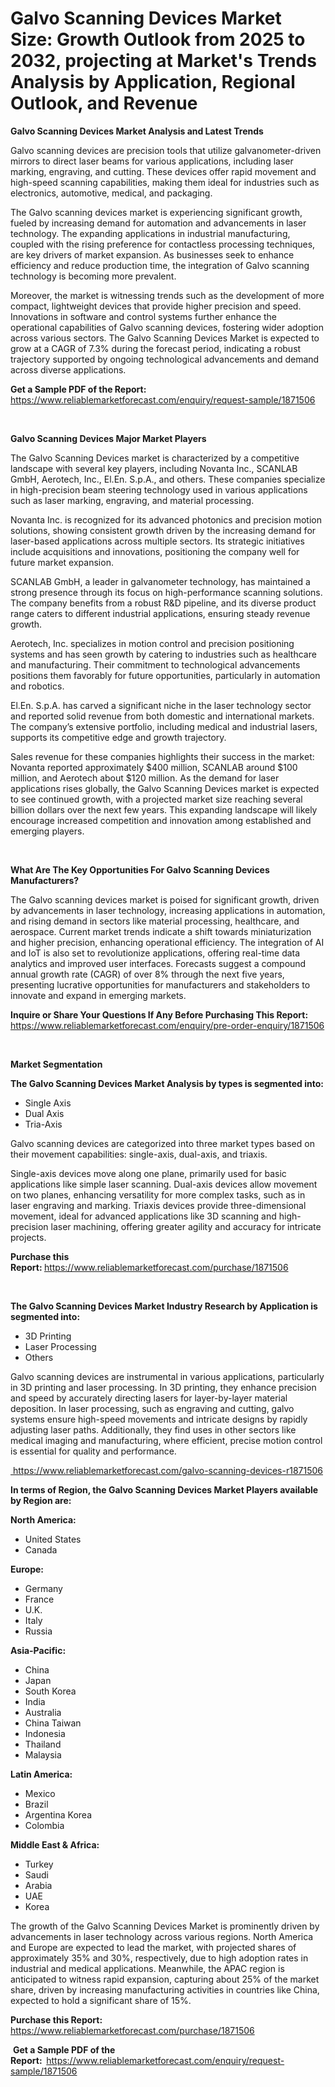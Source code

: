 <p><h1>Galvo Scanning Devices Market Size: Growth Outlook from 2025 to 2032, projecting at Market's Trends Analysis by Application, Regional Outlook, and Revenue</h1></p><p><strong>Galvo Scanning Devices Market Analysis and Latest Trends</strong></p>
<p><p>Galvo scanning devices are precision tools that utilize galvanometer-driven mirrors to direct laser beams for various applications, including laser marking, engraving, and cutting. These devices offer rapid movement and high-speed scanning capabilities, making them ideal for industries such as electronics, automotive, medical, and packaging.</p><p>The Galvo scanning devices market is experiencing significant growth, fueled by increasing demand for automation and advancements in laser technology. The expanding applications in industrial manufacturing, coupled with the rising preference for contactless processing techniques, are key drivers of market expansion. As businesses seek to enhance efficiency and reduce production time, the integration of Galvo scanning technology is becoming more prevalent.</p><p>Moreover, the market is witnessing trends such as the development of more compact, lightweight devices that provide higher precision and speed. Innovations in software and control systems further enhance the operational capabilities of Galvo scanning devices, fostering wider adoption across various sectors. The Galvo Scanning Devices Market is expected to grow at a CAGR of 7.3% during the forecast period, indicating a robust trajectory supported by ongoing technological advancements and demand across diverse applications.</p></p>
<p><strong>Get a Sample PDF of the Report:&nbsp;</strong> <a href="https://www.reliablemarketforecast.com/enquiry/request-sample/1871506?utm_campaign=3344&utm_medium=2&utm_source=Github&utm_content=ia&utm_term=12042025&utm_id=galvo-scanning-devices">https://www.reliablemarketforecast.com/enquiry/request-sample/1871506</a></p>
<p>&nbsp;</p>
<p><strong>Galvo Scanning Devices Major Market Players</strong></p>
<p><p>The Galvo Scanning Devices market is characterized by a competitive landscape with several key players, including Novanta Inc., SCANLAB GmbH, Aerotech, Inc., El.En. S.p.A., and others. These companies specialize in high-precision beam steering technology used in various applications such as laser marking, engraving, and material processing.</p><p>Novanta Inc. is recognized for its advanced photonics and precision motion solutions, showing consistent growth driven by the increasing demand for laser-based applications across multiple sectors. Its strategic initiatives include acquisitions and innovations, positioning the company well for future market expansion.</p><p>SCANLAB GmbH, a leader in galvanometer technology, has maintained a strong presence through its focus on high-performance scanning solutions. The company benefits from a robust R&D pipeline, and its diverse product range caters to different industrial applications, ensuring steady revenue growth.</p><p>Aerotech, Inc. specializes in motion control and precision positioning systems and has seen growth by catering to industries such as healthcare and manufacturing. Their commitment to technological advancements positions them favorably for future opportunities, particularly in automation and robotics.</p><p>El.En. S.p.A. has carved a significant niche in the laser technology sector and reported solid revenue from both domestic and international markets. The company’s extensive portfolio, including medical and industrial lasers, supports its competitive edge and growth trajectory.</p><p>Sales revenue for these companies highlights their success in the market: Novanta reported approximately $400 million, SCANLAB around $100 million, and Aerotech about $120 million. As the demand for laser applications rises globally, the Galvo Scanning Devices market is expected to see continued growth, with a projected market size reaching several billion dollars over the next few years. This expanding landscape will likely encourage increased competition and innovation among established and emerging players.</p></p>
<p>&nbsp;</p>
<p><strong>What Are The Key Opportunities For Galvo Scanning Devices Manufacturers?</strong></p>
<p><p>The Galvo scanning devices market is poised for significant growth, driven by advancements in laser technology, increasing applications in automation, and rising demand in sectors like material processing, healthcare, and aerospace. Current market trends indicate a shift towards miniaturization and higher precision, enhancing operational efficiency. The integration of AI and IoT is also set to revolutionize applications, offering real-time data analytics and improved user interfaces. Forecasts suggest a compound annual growth rate (CAGR) of over 8% through the next five years, presenting lucrative opportunities for manufacturers and stakeholders to innovate and expand in emerging markets.</p></p>
<p><strong>Inquire or Share Your Questions If Any Before Purchasing This Report:</strong> <a href="https://www.reliablemarketforecast.com/enquiry/pre-order-enquiry/1871506?utm_campaign=3344&utm_medium=2&utm_source=Github&utm_content=ia&utm_term=12042025&utm_id=galvo-scanning-devices">https://www.reliablemarketforecast.com/enquiry/pre-order-enquiry/1871506</a></p>
<p>&nbsp;</p>
<p><strong>Market Segmentation</strong></p>
<p><strong>The Galvo Scanning Devices Market Analysis by types is segmented into:</strong></p>
<p><ul><li>Single Axis</li><li>Dual Axis</li><li>Tria-Axis</li></ul></p>
<p><p>Galvo scanning devices are categorized into three market types based on their movement capabilities: single-axis, dual-axis, and triaxis. </p><p>Single-axis devices move along one plane, primarily used for basic applications like simple laser scanning. Dual-axis devices allow movement on two planes, enhancing versatility for more complex tasks, such as in laser engraving and marking. Triaxis devices provide three-dimensional movement, ideal for advanced applications like 3D scanning and high-precision laser machining, offering greater agility and accuracy for intricate projects.</p></p>
<p><strong>Purchase this Report:&nbsp;</strong><a href="https://www.reliablemarketforecast.com/purchase/1871506?utm_campaign=3344&utm_medium=2&utm_source=Github&utm_content=ia&utm_term=12042025&utm_id=galvo-scanning-devices">https://www.reliablemarketforecast.com/purchase/1871506</a></p>
<p>&nbsp;</p>
<p><strong>The Galvo Scanning Devices Market Industry Research by Application is segmented into:</strong></p>
<p><ul><li>3D Printing</li><li>Laser Processing</li><li>Others</li></ul></p>
<p><p>Galvo scanning devices are instrumental in various applications, particularly in 3D printing and laser processing. In 3D printing, they enhance precision and speed by accurately directing lasers for layer-by-layer material deposition. In laser processing, such as engraving and cutting, galvo systems ensure high-speed movements and intricate designs by rapidly adjusting laser paths. Additionally, they find uses in other sectors like medical imaging and manufacturing, where efficient, precise motion control is essential for quality and performance.</p></p>
<p><a href="https://www.reliablemarketforecast.com/galvo-scanning-devices-r1871506?utm_campaign=3344&utm_medium=2&utm_source=Github&utm_content=ia&utm_term=12042025&utm_id=galvo-scanning-devices">&nbsp;https://www.reliablemarketforecast.com/galvo-scanning-devices-r1871506</a></p>
<p><strong>In terms of Region, the Galvo Scanning Devices Market Players available by Region are:</strong></p>
<p>
    <p> <strong> North America: </strong>
        <ul>
            <li>United States</li>
            <li>Canada</li>
        </ul>
        </p> 
    <p> <strong> Europe: </strong>
        <ul>
            <li>Germany</li>
            <li>France</li>
            <li>U.K.</li>
            <li>Italy</li>
            <li>Russia</li>
        </ul>
        </p> 
    <p> <strong> Asia-Pacific: </strong>
        <ul>
            <li>China</li>
            <li>Japan</li>
            <li>South Korea</li>
            <li>India</li>
            <li>Australia</li>
            <li>China Taiwan</li>
            <li>Indonesia</li>
            <li>Thailand</li>
            <li>Malaysia</li>
        </ul>
        </p> 
    <p> <strong> Latin America: </strong>
        <ul>
            <li>Mexico</li>
            <li>Brazil</li>
            <li>Argentina Korea</li>
            <li>Colombia</li>
        </ul>
        </p> 
    <p> <strong> Middle East & Africa: </strong>
        <ul>
            <li>Turkey</li>
            <li>Saudi</li>
            <li>Arabia</li>
            <li>UAE</li>
            <li>Korea</li>
        </ul>
    </p>
    </p>
<p><p>The growth of the Galvo Scanning Devices Market is prominently driven by advancements in laser technology across various regions. North America and Europe are expected to lead the market, with projected shares of approximately 35% and 30%, respectively, due to high adoption rates in industrial and medical applications. Meanwhile, the APAC region is anticipated to witness rapid expansion, capturing about 25% of the market share, driven by increasing manufacturing activities in countries like China, expected to hold a significant share of 15%.</p></p>
<p><strong>Purchase this Report: </strong><a href="https://www.reliablemarketforecast.com/purchase/1871506?utm_campaign=3344&utm_medium=2&utm_source=Github&utm_content=ia&utm_term=12042025&utm_id=galvo-scanning-devices">https://www.reliablemarketforecast.com/purchase/1871506</a></p>
<p>&nbsp;<strong>Get a Sample PDF of the Report:&nbsp;&nbsp;</strong><a href="https://www.reliablemarketforecast.com/enquiry/request-sample/1871506?utm_campaign=3344&utm_medium=2&utm_source=Github&utm_content=ia&utm_term=12042025&utm_id=galvo-scanning-devices">https://www.reliablemarketforecast.com/enquiry/request-sample/1871506</a></p>
<p><strong></strong></p>
<p><p></p><p></p><p></p></p>